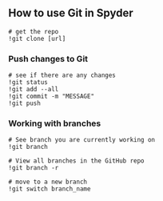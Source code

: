 ## How to use Git in Spyder

```
# get the repo
!git clone [url]
```

### Push changes to Git
```
# see if there are any changes
!git status
!git add --all
!git commit -m "MESSAGE"
!git push

```

### Working with branches
```
# See branch you are currently working on
!git branch

# View all branches in the GitHub repo
!git branch -r

# move to a new branch
!git switch branch_name

```

